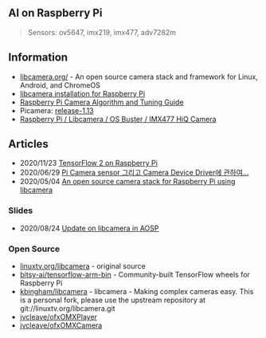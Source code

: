 ## AI on Raspberry Pi

> Sensors: ov5647, imx219, imx477, adv7282m


## Information
- [libcamera.org/](https://libcamera.org/) - An open source camera stack and framework for Linux, Android, and ChromeOS
- [libcamera installation for Raspberry Pi](https://www.raspberrypi.org/documentation/linux/software/libcamera/README.md)
- [Raspberry Pi Camera Algorithm and Tuning Guide](https://www.raspberrypi.org/documentation/linux/software/libcamera/rpi_SOFT_libcamera_1p0.pdf)
- Picamera: [release-1.13](https://picamera.readthedocs.io/en/release-010.13/index.html)
- [Raspberry Pi / Libcamera / OS Buster / IMX477 HiQ Camera](https://forum.openframeworks.cc/t/raspberry-pi-libcamera-os-buster-imx477-hiq-camera/35803)


## Articles
- 2020/11/23 [TensorFlow 2 on Raspberry Pi](https://towardsdatascience.com/3-ways-to-install-tensorflow-2-on-raspberry-pi-fe1fa2da9104)
- 2020/06/29 [Pi Camera sensor 그리고 Camera Device Driver에 관하여...](https://slowbootkernelhacks.blogspot.com/2020/06/pi-camera-sensor-camera-device-driver.html)
- 2020/05/04 [An open source camera stack for Raspberry Pi using libcamera](https://www.raspberrypi.org/blog/an-open-source-camera-stack-for-raspberry-pi-using-libcamera/)


### Slides
- 2020/08/24 [Update on libcamera in AOSP](https://linuxplumbersconf.org/event/7/contributions/786/attachments/530/943/20200824-lpc-update-on-libcamera-in-aosp.pdf)



### Open Source
- [linuxtv.org/libcamera](https://git.linuxtv.org/libcamera.git/) - original source
- [bitsy-ai/tensorflow-arm-bin](https://github.com/bitsy-ai/tensorflow-arm-bin) - Community-built TensorFlow wheels for Raspberry Pi
- [kbingham/libcamera](https://github.com/kbingham/libcamera) - libcamera - Making complex cameras easy. This is a personal fork, please use the upstream repository at git://linuxtv.org/libcamera.git
- [jvcleave/ofxOMXPlayer](https://github.com/jvcleave/ofxOMXPlayer)
- [jvcleave/ofxOMXCamera](https://github.com/jvcleave/ofxOMXCamera)



